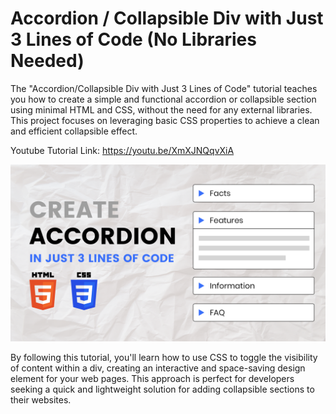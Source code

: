 # Accordion / Collapsible Div with Just 3 Lines of Code (No Libraries Needed)

The "Accordion/Collapsible Div with Just 3 Lines of Code" tutorial teaches you how to create a simple and functional accordion or collapsible section using minimal HTML and CSS, without the need for any external libraries. This project focuses on leveraging basic CSS properties to achieve a clean and efficient collapsible effect.

Youtube Tutorial Link: https://youtu.be/XmXJNQqvXiA

![Accordion / Collapsible Div with Just 3 Lines of Code](Accordion.png)

By following this tutorial, you'll learn how to use CSS to toggle the visibility of content within a div, creating an interactive and space-saving design element for your web pages. This approach is perfect for developers seeking a quick and lightweight solution for adding collapsible sections to their websites.
